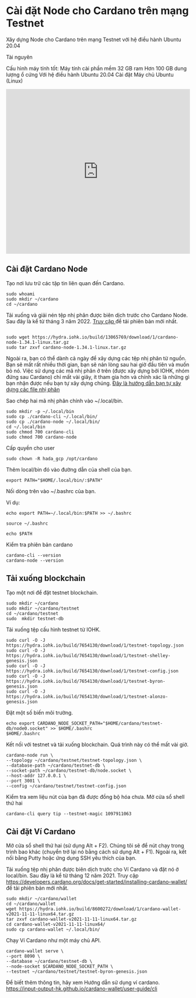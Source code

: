 Cài đặt Node cho Cardano trên mạng Testnet
========================
Xây dựng Node cho Cardano trên mạng Testnet với hệ điều hành Ubuntu 20.04

Tài nguyên

Cấu hình máy tính tốt:
Máy tính cài phần mềm 32 GB ram 
Hơn 100 GB dung lượng ổ cứng 
Với hệ điều hành Ubuntu 20.04
Cài đặt Máy chủ Ubuntu (Linux)

<iframe width="100%" height="450" src="https://www.youtube.com/embed/HM9Jc8L-xOw" frameborder="0" allow="accelerometer; autoplay; clipboard-write; encrypted-media; gyroscope; picture-in-picture fullscreen"></iframe> 

Cài đặt Cardano Node
-----

Tạo nơi lưu trữ các tập tin liên quan đến Cardano.

```
sudo whoami
sudo mkdir ~/cardano
cd ~/cardano
```

Tải xuống và giải nén tệp nhị phân được biên dịch trước cho Cardano Node. Sau đây là kể từ tháng 3 năm 2022. [Truy cập ](https://github.com/input-output-hk/cardano-node/releases) để tải phiên bản mới nhất.

```

sudo wget https://hydra.iohk.io/build/13065769/download/1/cardano-node-1.34.1-linux.tar.gz
sudo tar zxvf cardano-node-1.34.1-linux.tar.gz
```

Ngoài ra, bạn có thể dành cả ngày để xây dựng các tệp nhị phân từ nguồn. Bạn sẽ mất rất nhiều thời gian, bạn sẽ nản lòng sau hai giờ đầu tiên và muốn bỏ nó. Việc sử dụng các mã nhị phân ở trên (được xây dựng bởi IOHK, nhóm đứng sau Cardano) chỉ mất vài giây, ít tham gia hơn và chính xác là những gì bạn nhận được nếu bạn tự xây dựng chúng. [Đây là hướng dẫn bạn tự xây dựng các file nhị phân](https://cardano2vn.io/docs/setup-application/setup-node-mainnet) 

Sao chép hai mã nhị phân chính vào ~/.local/bin.

```
sudo mkdir -p ~/.local/bin
sudo cp ./cardano-cli ~/.local/bin/
sudo cp ./cardano-node ~/.local/bin/
cd ~/.local/bin
sudo chmod 700 cardano-cli
sudo chmod 700 cardano-node
```

Cấp quyền cho user 

```
sudo chown -R hada_gcp /opt/cardano
```
Thêm local/bin đó vào đường dẫn của shell của bạn.

```
export PATH="$HOME/.local/bin/:$PATH"
```

Nối dòng trên vào ~/.bashrc của bạn. 

Ví dụ: 

```
echo export PATH=~/.local/bin:$PATH >> ~/.bashrc

source ~/.bashrc

echo $PATH
```
Kiểm tra phiên bản cardano

```
cardano-cli --version
cardano-node --version
```

Tải xuống blockchain
------

Tạo một nơi để đặt testnet blockchain.

```
sudo mkdir ~/cardano
sudo mkdir ~/cardano/testnet
cd ~/cardano/testnet
sudo  mkdir testnet-db
```

Tải xuống tệp cấu hình testnet từ IOHK.

```
sudo curl -O -J https://hydra.iohk.io/build/7654130/download/1/testnet-topology.json
sudo curl -O -J https://hydra.iohk.io/build/7654130/download/1/testnet-shelley-genesis.json
sudo curl -O -J https://hydra.iohk.io/build/7654130/download/1/testnet-config.json
sudo curl -O -J https://hydra.iohk.io/build/7654130/download/1/testnet-byron-genesis.json
sudo curl -O -J https://hydra.iohk.io/build/7654130/download/1/testnet-alonzo-genesis.json
```

Đặt một số biến môi trường.

```
echo export CARDANO_NODE_SOCKET_PATH="$HOME/cardano/testnet-db/node0.socket" >> $HOME/.bashrc
$HOME/.bashrc
```

Kết nối với testnet và tải xuống blockchain. Quá trình này có thể mất vài giờ.

```
cardano-node run \
--topology ~/cardano/testnet/testnet-topology.json \
--database-path ~/cardano/testnet-db \
--socket-path ~/cardano/testnet-db/node.socket \
--host-addr 127.0.0.1 \
--port 3001 \
--config ~/cardano/testnet/testnet-config.json
```

Kiểm tra xem liệu nút của bạn đã được đồng bộ hóa chưa.
Mở cửa sổ shell thứ hai 

```
cardano-cli query tip --testnet-magic 1097911063
```

Cài đặt Ví Cardano
-----

Mở cửa sổ shell thứ hai (sử dụng Alt + F2). Chúng tôi sẽ để nút chạy trong trình bao khác (chuyển trở lại nó bằng cách sử dụng Alt + F1). Ngoài ra, kết nối bằng Putty hoặc ứng dụng SSH yêu thích của bạn.

Tải xuống tệp nhị phân được biên dịch trước cho Ví Cardano và đặt nó ở local/bin. Sau đây là kể từ tháng 12 năm 2021. Truy cập https://developers.cardano.org/docs/get-started/installing-cardano-wallet/ để tải phiên bản mới nhất.

```
sudo mkdir ~/cardano/wallet
cd ~/cardano/wallet
wget https://hydra.iohk.io/build/8600272/download/1/cardano-wallet-v2021-11-11-linux64.tar.gz
tar zxvf cardano-wallet-v2021-11-11-linux64.tar.gz
cd cardano-wallet-v2021-11-11-linux64/
sudo cp cardano-wallet ~/.local/bin/
```

Chạy Ví Cardano như một máy chủ API.

```
cardano-wallet serve \
--port 8090 \
--database ~/cardano/testnet-db \
--node-socket $CARDANO_NODE_SOCKET_PATH \
--testnet ~/cardano/testnet/testnet-byron-genesis.json
```

Để biết thêm thông tin, hãy xem Hướng dẫn sử dụng ví cardano.
https://input-output-hk.github.io/cardano-wallet/user-guide/cli
